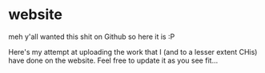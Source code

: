 # website
meh y'all wanted this shit on Github so here it is :P


Here's my attempt at uploading the work that I (and to a lesser extent CHis) have done on the website. 
Feel free to update it as you see fit...


